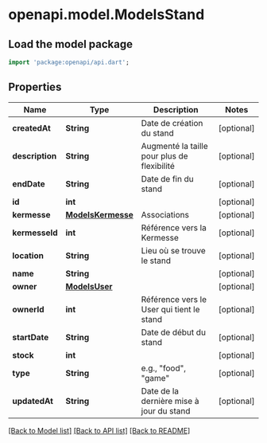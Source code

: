 # openapi.model.ModelsStand

## Load the model package
```dart
import 'package:openapi/api.dart';
```

## Properties
Name | Type | Description | Notes
------------ | ------------- | ------------- | -------------
**createdAt** | **String** | Date de création du stand | [optional] 
**description** | **String** | Augmenté la taille pour plus de flexibilité | [optional] 
**endDate** | **String** | Date de fin du stand | [optional] 
**id** | **int** |  | [optional] 
**kermesse** | [**ModelsKermesse**](ModelsKermesse.md) | Associations | [optional] 
**kermesseId** | **int** | Référence vers la Kermesse | [optional] 
**location** | **String** | Lieu où se trouve le stand | [optional] 
**name** | **String** |  | [optional] 
**owner** | [**ModelsUser**](ModelsUser.md) |  | [optional] 
**ownerId** | **int** | Référence vers le User qui tient le stand | [optional] 
**startDate** | **String** | Date de début du stand | [optional] 
**stock** | **int** |  | [optional] 
**type** | **String** | e.g., \"food\", \"game\" | [optional] 
**updatedAt** | **String** | Date de la dernière mise à jour du stand | [optional] 

[[Back to Model list]](../README.md#documentation-for-models) [[Back to API list]](../README.md#documentation-for-api-endpoints) [[Back to README]](../README.md)



